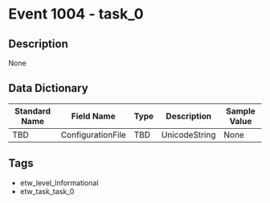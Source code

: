 # Event 1004 - task_0

## Description
None

## Data Dictionary
|Standard Name|Field Name|Type|Description|Sample Value|
|---|---|---|---|---|
|TBD|ConfigurationFile|TBD|UnicodeString|None|None|

## Tags
* etw_level_Informational
* etw_task_task_0